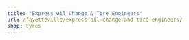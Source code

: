 ```yaml
---
title: "Express Oil Change & Tire Engineers"
url: /fayetteville/express-oil-change-and-tire-engineers/
shop: tyres
---
```

